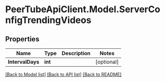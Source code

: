 # PeerTubeApiClient.Model.ServerConfigTrendingVideos

## Properties

Name | Type | Description | Notes
------------ | ------------- | ------------- | -------------
**IntervalDays** | **int** |  | [optional] 

[[Back to Model list]](../README.md#documentation-for-models) [[Back to API list]](../README.md#documentation-for-api-endpoints) [[Back to README]](../README.md)


